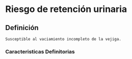 # Riesgo de retención urinaria
## Definición
	Susceptible al vaciamiento incompleto de la vejiga.

### Caracteristicas Definitorias


